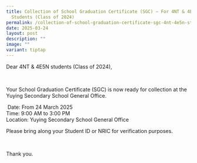 ```yaml
---
title: Collection of School Graduation Certificate (SGC) – For 4NT & 4E5N
  Students (Class of 2024)
permalink: /collection-of-school-graduation-certificate-sgc-4nt-4e5n-students-class-of-2024-ample-title/
date: 2025-03-24
layout: post
description: ""
image: ""
variant: tiptap
---
```

<p>Dear 4NT &amp; 4E5N students (Class of 2024),</p>
<p>&nbsp;</p>
<p>Your School Graduation Certificate (SGC) is now ready for collection at
the Yuying Secondary School General Office.</p>
<p>&nbsp;Date: From 24 March 2025
<br>Time: 9:00 AM to 3:00 PM
<br>Location: Yuying Secondary School General Office</p>
<p></p>
<p>Please bring along your Student ID or NRIC for verification purposes.</p>
<p>&nbsp;</p>
<p>Thank you.</p>